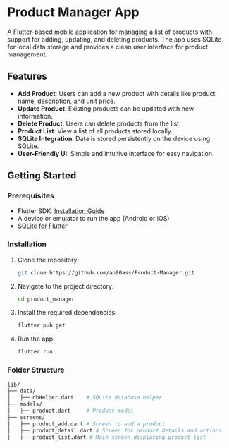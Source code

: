 # Product Manager App

A Flutter-based mobile application for managing a list of products with support for adding, updating, and deleting products. The app uses SQLite for local data storage and provides a clean user interface for product management.

## Features

- **Add Product**: Users can add a new product with details like product name, description, and unit price.
- **Update Product**: Existing products can be updated with new information.
- **Delete Product**: Users can delete products from the list.
- **Product List**: View a list of all products stored locally.
- **SQLite Integration**: Data is stored persistently on the device using SQLite.
- **User-Friendly UI**: Simple and intuitive interface for easy navigation.

## Getting Started

### Prerequisites

- Flutter SDK: [Installation Guide](https://flutter.dev/docs/get-started/install)
- A device or emulator to run the app (Android or iOS)
- SQLite for Flutter

### Installation

1. Clone the repository:

    ```bash
    git clone https://github.com/an90ass/Product-Manager.git
    ```

2. Navigate to the project directory:

    ```bash
    cd product_manager
    ```

3. Install the required dependencies:

    ```bash
    flutter pub get
    ```

4. Run the app:

    ```bash
    flutter run
    ```

### Folder Structure

```bash
lib/
├── data/
│   ├── dbHelper.dart    # SQLite database helper
├── models/
│   ├── product.dart     # Product model
├── screens/
│   ├── product_add.dart # Screen to add a product
│   ├── product_detail.dart # Screen for product details and actions
│   ├── product_list.dart # Main screen displaying product list
